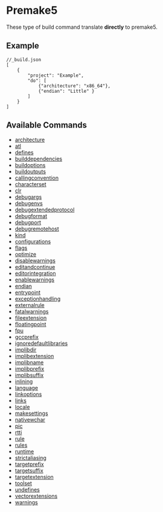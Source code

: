 # Premake5
These type of build command translate **directly** to premake5.

## Example
```
//_build.json
[
    {
        "project": "Example",
        "do": [
            {"architecture": "x86_64"},
            {"endian": "Little" }
        ]
    }
]
```

## Available Commands

 * [architecture](https://github.com/premake/premake-core/wiki/architecture)
 * [atl](https://github.com/premake/premake-core/wiki/atl)
 * [defines](https://github.com/premake/premake-core/wiki/defines)
 * [builddependencies](https://github.com/premake/premake-core/wiki/builddependencies)
 * [buildoptions](https://github.com/premake/premake-core/wiki/buildoptions)
 * [buildoutputs](https://github.com/premake/premake-core/wiki/buildoutputs)
 * [callingconvention](https://github.com/premake/premake-core/wiki/callingconvention)
 * [characterset](https://github.com/premake/premake-core/wiki/characterset)
 * [clr](https://github.com/premake/premake-core/wiki/clr)
 * [debugargs](https://github.com/premake/premake-core/wiki/debugargs)
 * [debugenvs](https://github.com/premake/premake-core/wiki/debugenvs)
 * [debugextendedprotocol](https://github.com/premake/premake-core/wiki/debugextendedprotocol)
 * [debugformat](https://github.com/premake/premake-core/wiki/debugformat)
 * [debugport](https://github.com/premake/premake-core/wiki/debugport)
 * [debugremotehost](https://github.com/premake/premake-core/wiki/debugremotehost)  
 * [kind](https://github.com/premake/premake-core/wiki/kind)
 * [configurations](https://github.com/premake/premake-core/wiki/configurations)
 * [flags](https://github.com/premake/premake-core/wiki/flags)
 * [optimize](https://github.com/premake/premake-core/wiki/optimize)
 * [disablewarnings](https://github.com/premake/premake-core/wiki/disablewarnings)
 * [editandcontinue](https://github.com/premake/premake-core/wiki/editandcontinue)
 * [editorintegration](https://github.com/premake/premake-core/wiki/editorintegration)
 * [enablewarnings](https://github.com/premake/premake-core/wiki/enablewarnings)
 * [endian](https://github.com/premake/premake-core/wiki/endian)
 * [entrypoint](https://github.com/premake/premake-core/wiki/entrypoint)
 * [exceptionhandling](https://github.com/premake/premake-core/wiki/exceptionhandling)
 * [externalrule](https://github.com/premake/premake-core/wiki/externalRule)
 * [fatalwarnings](https://github.com/premake/premake-core/wiki/fatalwarnings)
 * [fileextension](https://github.com/premake/premake-core/wiki/fileextension)
 * [floatingpoint](https://github.com/premake/premake-core/wiki/floatingpoint)
 * [fpu](https://github.com/premake/premake-core/wiki/fpu)
 * [gccprefix](https://github.com/premake/premake-core/wiki/gccprefix)
 * [ignoredefaultlibraries](https://github.com/premake/premake-core/wiki/ignoredefaultlibraries)
 * [implibdir](https://github.com/premake/premake-core/wiki/implibdir)
 * [implibextension](https://github.com/premake/premake-core/wiki/implibextension)
 * [implibname](https://github.com/premake/premake-core/wiki/implibname)
 * [implibprefix](https://github.com/premake/premake-core/wiki/implibprefix)
 * [implibsuffix](https://github.com/premake/premake-core/wiki/implibsuffix)
 * [inlining](https://github.com/premake/premake-core/wiki/inlining)
 * [language](https://github.com/premake/premake-core/wiki/language)
 * [linkoptions](https://github.com/premake/premake-core/wiki/linkoptions)
 * [links](https://github.com/premake/premake-core/wiki/links)
 * [locale](https://github.com/premake/premake-core/wiki/locale)
 * [makesettings](https://github.com/premake/premake-core/wiki/makesettings)
 * [nativewchar](https://github.com/premake/premake-core/wiki/nativewchar)
 * [pic](https://github.com/premake/premake-core/wiki/pic)
 * [rtti](https://github.com/premake/premake-core/wiki/rtti)
 * [rule](https://github.com/premake/premake-core/wiki/rule)
 * [rules](https://github.com/premake/premake-core/wiki/rules)
 * [runtime](https://github.com/premake/premake-core/wiki/runtime)
 * [strictaliasing](https://github.com/premake/premake-core/wiki/strictaliasing)
 * [targetprefix](https://github.com/premake/premake-core/wiki/targetprefix)
 * [targetsuffix](https://github.com/premake/premake-core/wiki/targetsuffix)
 * [targetextension](https://github.com/premake/premake-core/wiki/targetextension)
 * [toolset](https://github.com/premake/premake-core/wiki/toolset)
 * [undefines](https://github.com/premake/premake-core/wiki/undefines)
 * [vectorextensions](https://github.com/premake/premake-core/wiki/vectorextensions)
 * [warnings](https://github.com/premake/premake-core/wiki/warnings)